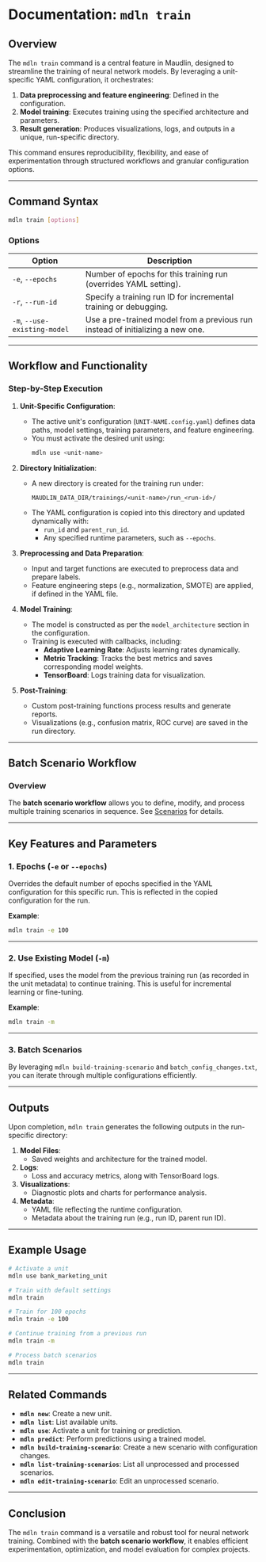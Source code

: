 # Documentation: `mdln train`

## Overview

The `mdln train` command is a central feature in Maudlin, designed to streamline the training of neural network models. By leveraging a unit-specific YAML configuration, it orchestrates:

1. **Data preprocessing and feature engineering**: Defined in the configuration.
2. **Model training**: Executes training using the specified architecture and parameters.
3. **Result generation**: Produces visualizations, logs, and outputs in a unique, run-specific directory.

This command ensures reproducibility, flexibility, and ease of experimentation through structured workflows and granular configuration options.

---

## Command Syntax

```bash
mdln train [options]
```

### Options

| Option                  | Description                                                              |
|-------------------------|--------------------------------------------------------------------------|
| `-e`, `--epochs`        | Number of epochs for this training run (overrides YAML setting).         |
| `-r`, `--run-id`        | Specify a training run ID for incremental training or debugging.         |
| `-m`, `--use-existing-model` | Use a pre-trained model from a previous run instead of initializing a new one. |

---

## Workflow and Functionality

### Step-by-Step Execution

1. **Unit-Specific Configuration**:  
   - The active unit's configuration (`UNIT-NAME.config.yaml`) defines data paths, model settings, training parameters, and feature engineering.
   - You must activate the desired unit using:
     ```bash
     mdln use <unit-name>
     ```

2. **Directory Initialization**:  
   - A new directory is created for the training run under:
     ```
     MAUDLIN_DATA_DIR/trainings/<unit-name>/run_<run-id>/
     ```
   - The YAML configuration is copied into this directory and updated dynamically with:
     - `run_id` and `parent_run_id`.
     - Any specified runtime parameters, such as `--epochs`.

3. **Preprocessing and Data Preparation**:  
   - Input and target functions are executed to preprocess data and prepare labels.
   - Feature engineering steps (e.g., normalization, SMOTE) are applied, if defined in the YAML file.

4. **Model Training**:  
   - The model is constructed as per the `model_architecture` section in the configuration.
   - Training is executed with callbacks, including:
     - **Adaptive Learning Rate**: Adjusts learning rates dynamically.
     - **Metric Tracking**: Tracks the best metrics and saves corresponding model weights.
     - **TensorBoard**: Logs training data for visualization.

5. **Post-Training**:  
   - Custom post-training functions process results and generate reports.
   - Visualizations (e.g., confusion matrix, ROC curve) are saved in the run directory.

---

## Batch Scenario Workflow

### Overview

The **batch scenario workflow** allows you to define, modify, and process multiple training scenarios in sequence. See [Scenarios](./scenarios.md) for details. 

---

## Key Features and Parameters

### **1. Epochs (`-e` or `--epochs`)**
Overrides the default number of epochs specified in the YAML configuration for this specific run. This is reflected in the copied configuration for the run.

**Example**:
```bash
mdln train -e 100
```

---

### **2. Use Existing Model (`-m`)**
If specified, uses the model from the previous training run (as recorded in the unit metadata) to continue training. This is useful for incremental learning or fine-tuning.

**Example**:
```bash
mdln train -m
```

---

### **3. Batch Scenarios**
By leveraging `mdln build-training-scenario` and `batch_config_changes.txt`, you can iterate through multiple configurations efficiently.

---

## Outputs

Upon completion, `mdln train` generates the following outputs in the run-specific directory:

1. **Model Files**:
   - Saved weights and architecture for the trained model.
2. **Logs**:
   - Loss and accuracy metrics, along with TensorBoard logs.
3. **Visualizations**:
   - Diagnostic plots and charts for performance analysis.
4. **Metadata**:
   - YAML file reflecting the runtime configuration.
   - Metadata about the training run (e.g., run ID, parent run ID).

---

## Example Usage

```bash
# Activate a unit
mdln use bank_marketing_unit

# Train with default settings
mdln train

# Train for 100 epochs
mdln train -e 100

# Continue training from a previous run
mdln train -m

# Process batch scenarios
mdln train
```

---

## Related Commands

- **`mdln new`**: Create a new unit.
- **`mdln list`**: List available units.
- **`mdln use`**: Activate a unit for training or prediction.
- **`mdln predict`**: Perform predictions using a trained model.
- **`mdln build-training-scenario`**: Create a new scenario with configuration changes.
- **`mdln list-training-scenarios`**: List all unprocessed and processed scenarios.
- **`mdln edit-training-scenario`**: Edit an unprocessed scenario.

---

## Conclusion

The `mdln train` command is a versatile and robust tool for neural network training. Combined with the **batch scenario workflow**, it enables efficient experimentation, optimization, and model evaluation for complex projects.

